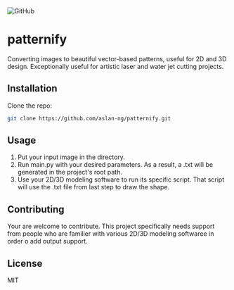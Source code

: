 <img alt="GitHub" src="https://img.shields.io/github/license/aslan-ng/patternify">

# patternify
Converting images to beautiful vector-based patterns, useful for 2D and 3D design.
Exceptionally useful for artistic laser and water jet cutting projects.

## Installation
Clone the repo:
```bash
git clone https://github.com/aslan-ng/patternify.git
```

## Usage
1. Put your input image in the directory.
2. Run main.py with your desired parameters. As a result, a .txt will be generated in the project's root path.
3. Use your 2D/3D modeling software to run its specific script. That script will use the .txt file from last step to draw the shape.

## Contributing
Your are welcome to contribute. This project specifically needs support from people who are familier with various 2D/3D modeling softwaree in order o add output support.

## License
MIT
